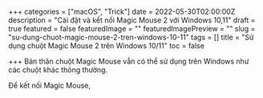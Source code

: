 +++
categories = ["macOS", "Trick"]
date = 2022-05-30T02:00:00Z
description = "Cài đặt và kết nối Magic Mouse 2 với Windows 10,11"
draft = true
featured = false
featuredImage = ""
featuredImagePreview = ""
slug = "su-dung-chuot-magic-mouse-2-tren-windows-10-11"
tags = []
title = "Sử dụng chuột Magic Mouse 2 trên Windows 10/11"
toc = false

+++
Bản thân chuột Magic Mouse vẫn có thể sử dụng trên Windows như các chuột khác thông thường.

Để kết nối Magic Mouse,